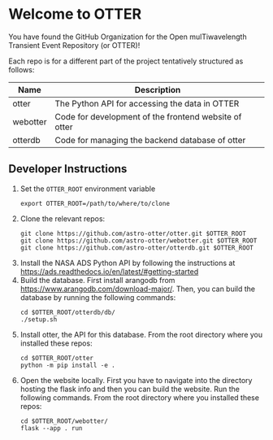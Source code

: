 # Welcome to OTTER

You have found the GitHub Organization for the Open mulTiwavelength Transient Event Repository (or OTTER)!

Each repo is for a different part of the project tentatively structured as follows:

| Name | Description |
|-----------------------|---------------------------------|
| otter | The Python API for accessing the data in OTTER |
| webotter | Code for development of the frontend website of otter |
| otterdb | Code for managing the backend database of otter |

## Developer Instructions
1. Set the `OTTER_ROOT` environment variable
   ```
   export OTTER_ROOT=/path/to/where/to/clone
   ```
2. Clone the relevant repos:
   ```
   git clone https://github.com/astro-otter/otter.git $OTTER_ROOT
   git clone https://github.com/astro-otter/webotter.git $OTTER_ROOT
   git clone https://github.com/astro-otter/otterdb.git $OTTER_ROOT
   ```
3. Install the NASA ADS Python API by following the instructions at https://ads.readthedocs.io/en/latest/#getting-started
4. Build the database. First install arangodb from
   https://www.arangodb.com/download-major/.
   Then, you can build the database by running the
   following commands:
   ```
   cd $OTTER_ROOT/otterdb/db/
   ./setup.sh
   ```
5. Install otter, the API for this database. From
   the root directory where you installed these repos:
   ```
   cd $OTTER_ROOT/otter
   python -m pip install -e .
   ```
6. Open the website locally. First you have to navigate
   into the directory hosting the flask info and then
   you can build the website. Run the following commands.
   From the root directory where you installed these repos:
   ```
   cd $OTTER_ROOT/webotter/
   flask --app . run
   ```
